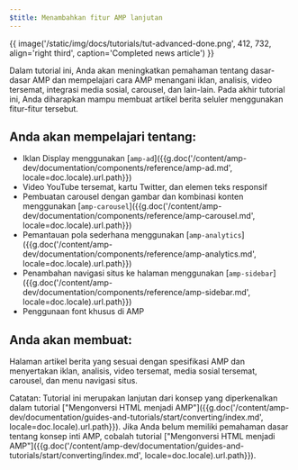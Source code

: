```yaml
---
$title: Menambahkan fitur AMP lanjutan
---
```


{{ image('/static/img/docs/tutorials/tut-advanced-done.png', 412, 732, align='right third', caption='Completed news article') }}

Dalam tutorial ini, Anda akan meningkatkan pemahaman tentang dasar-dasar AMP dan mempelajari cara AMP menangani iklan, analisis, video tersemat, integrasi media sosial, carousel, dan lain-lain. Pada akhir tutorial ini, Anda diharapkan mampu membuat artikel berita seluler menggunakan fitur-fitur tersebut.

## Anda akan mempelajari tentang:

- Iklan Display menggunakan [`amp-ad`]({{g.doc('/content/amp-dev/documentation/components/reference/amp-ad.md', locale=doc.locale).url.path}})
- Video YouTube tersemat, kartu Twitter, dan elemen teks responsif
- Pembuatan carousel dengan gambar dan kombinasi konten menggunakan [`amp-carousel`]({{g.doc('/content/amp-dev/documentation/components/reference/amp-carousel.md', locale=doc.locale).url.path}})
- Pemantauan pola sederhana menggunakan [`amp-analytics`]({{g.doc('/content/amp-dev/documentation/components/reference/amp-analytics.md', locale=doc.locale).url.path}})
- Penambahan navigasi situs ke halaman menggunakan [`amp-sidebar`]({{g.doc('/content/amp-dev/documentation/components/reference/amp-sidebar.md', locale=doc.locale).url.path}})
- Penggunaan font khusus di AMP

## Anda akan membuat:

Halaman artikel berita yang sesuai dengan spesifikasi AMP dan menyertakan iklan, analisis, video tersemat, media sosial tersemat, carousel, dan menu navigasi situs.

Catatan: Tutorial ini merupakan lanjutan dari konsep yang diperkenalkan dalam tutorial ["Mengonversi HTML menjadi AMP"]({{g.doc('/content/amp-dev/documentation/guides-and-tutorials/start/converting/index.md', locale=doc.locale).url.path}}). Jika Anda belum memiliki pemahaman dasar tentang konsep inti AMP, cobalah tutorial ["Mengonversi HTML menjadi AMP"]({{g.doc('/content/amp-dev/documentation/guides-and-tutorials/start/converting/index.md', locale=doc.locale).url.path}}).
